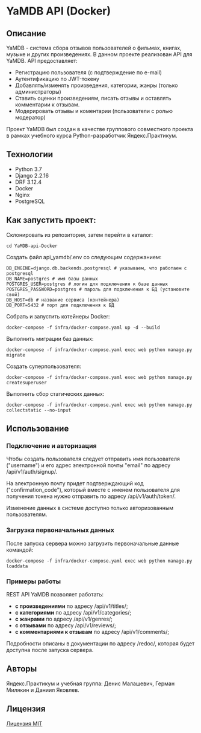 # YaMDB API (Docker)

## Описание
YaMDB - система сбора отзывов пользователей о фильмах, книгах, музыке и других произведениях.
В данном проекте реализован API для YaMDB.
API предоставляет:
* Регистрацию пользователя (с подтверждение по e-mail)
* Аутентификацию по JWT-токену
* Добавлять/изменять произведения, категории, жанры (только администраторы)
* Ставить оценки произведениям, писать отзывы и оставлять комментарии к отзывам.
* Модерировать отзывы и коментарии (пользователи с ролью модератор)

Проект YaMDB был создан в качестве группового совместного проекта в рамках учебного курса Python-разработчик Яндекс.Практикум.

## Технологии
* Python 3.7
* Django 2.2.16
* DRF 3.12.4
* Docker
* Nginx
* PostgreSQL

## Как запустить проект:

Склонировать из репозитория, затем перейти в каталог:

```
cd YaMDB-api-Docker
```

Создать файл api_yamdb/.env со следующим содержанием:
```
DB_ENGINE=django.db.backends.postgresql # указываем, что работаем с postgresql
DB_NAME=postgres # имя базы данных
POSTGRES_USER=postgres # логин для подключения к базе данных
POSTGRES_PASSWORD=postgres # пароль для подключения к БД (установите свой)
DB_HOST=db # название сервиса (контейнера)
DB_PORT=5432 # порт для подключения к БД
```

Собрать и запустить котейнеры Docker:

```
docker-compose -f infra/docker-compose.yaml up -d --build
```

Выполнить миграции баз данных:

```
docker-compose -f infra/docker-compose.yaml exec web python manage.py migrate
```

Создать суперпользователя:

```
docker-compose -f infra/docker-compose.yaml exec web python manage.py createsuperuser
```

Выполнить сбор статических данных:

```
docker-compose -f infra/docker-compose.yaml exec web python manage.py collectstatic --no-input
```

## Использование

### Подключение и авторизация
Чтобы создать пользователя следует отправить имя пользователя ("username") 
и его адрес электронной почты "email" по адресу /api/v1/auth/signup/.

На электронную почту придет подтверждающий код ("confirmation_code"), который
вместе с именем пользователя для получения токена нужно отправить по адресу 
/api/v1/auth/token/.

Изменение данных в системе доступно только авторизованным пользователям.

### Загрузка первоначальных данных

После запуска сервера можно загрузить первоначальные данные командой:
```
docker-compose -f infra/docker-compose.yaml exec web python manage.py loaddata
```

### Примеры работы 
REST API YaMDB позволяет работать: 
* **с произведениями** по адресу /api/v1/titles/;
* **с категориями** по адресу /api/v1/categories/;
* **с жанрами** по адресу /api/v1/genres/;
* **с отзывами** по адресу /api/v1/reviews/;
* **с комментариями к отзывам** по адресу /api/v1/comments/;
  
Подробности описаны в документации по адресу /redoc/, которая будет доступна
после запуска сервера.

## Авторы
Яндекс.Практикум и учебная группа: Денис Малашевич, Герман Милякин и Даниил Яковлев.

## Лицензия 
[Лицензия MIT](https://opensource.org/licenses/MIT)
